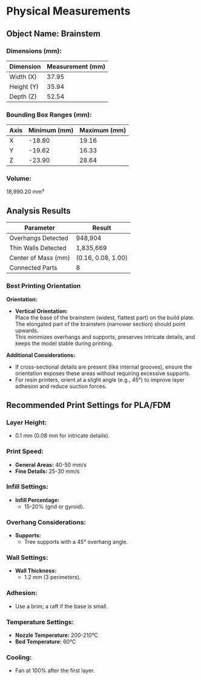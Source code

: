 
# Physical Measurements

## Object Name: Brainstem

### Dimensions (mm):
| Dimension  | Measurement (mm) |
|------------|------------------|
| Width (X)  | 37.95            |
| Height (Y) | 35.94            |
| Depth (Z)  | 52.54            |

### Bounding Box Ranges (mm):
| Axis | Minimum (mm) | Maximum (mm) |
|------|--------------|--------------|
| X    | -18.80       | 19.16        |
| Y    | -19.62       | 16.33        |
| Z    | -23.90       | 28.64        |

### Volume:
18,990.20 mm³

## Analysis Results

| Parameter           | Result             |
|---------------------|--------------------|
| Overhangs Detected  | 948,904            |
| Thin Walls Detected | 1,835,669          |
| Center of Mass (mm) | (0.16, 0.08, 1.00) |
| Connected Parts     | 8                  |

### Best Printing Orientation

**Orientation:**  
- **Vertical Orientation:**  
  Place the base of the brainstem (widest, flattest part) on the build plate.  
  The elongated part of the brainstem (narrower section) should point upwards.  
  This minimizes overhangs and supports, preserves intricate details, and keeps the model stable during printing.  

**Additional Considerations:**  
- If cross-sectional details are present (like internal grooves), ensure the orientation exposes these areas without requiring excessive supports.  
- For resin printers, orient at a slight angle (e.g., 45°) to improve layer adhesion and reduce suction forces.

## Recommended Print Settings for PLA/FDM

### Layer Height:
- 0.1 mm (0.08 mm for intricate details).

### Print Speed:
- **General Areas:** 40-50 mm/s  
- **Fine Details:** 25-30 mm/s  

### Infill Settings:
- **Infill Percentage:**  
  - 15-20% (grid or gyroid).  

### Overhang Considerations:
- **Supports:**  
  - Tree supports with a 45° overhang angle.  

### Wall Settings:
- **Wall Thickness:**  
  - 1.2 mm (3 perimeters).  

### Adhesion:
- Use a brim; a raft if the base is small.  

### Temperature Settings:
- **Nozzle Temperature:** 200-210°C  
- **Bed Temperature:** 60°C  

### Cooling:
- Fan at 100% after the first layer.  

